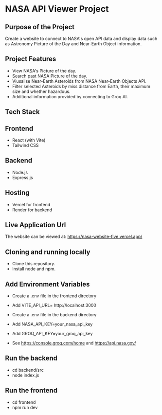 # NASA API Viewer Project

## Purpose of the Project
Create a website to connect to NASA's open API data and display data such as Astronomy Picture of the Day and Near-Earth Object information.

## Project Features 
- View NASA's Picture of the day. 
- Search past NASA Picture of the day.
- Viusalise Near-Earth Asteroids from NASA Near-Earth Objects API.
- Filter selected Asteroids by miss distance from Earth, their maximum size and whether hazardous.
- Additional information provided by connecting to Groq AI.


## Tech Stack
## Frontend
- React (with Vite)
- Tailwind CSS

## Backend
- Node.js
- Express.js

## Hosting
- Vercel for frontend
- Render for backend

## Live Application Url
The website can be viewed at:
https://nasa-website-five.vercel.app/

## Cloning and running locally
- Clone this repository. 
- Install node and npm. 

## Add Environment Variables
- Create a .env file in the frontend directory
- Add VITE_API_URL= http://localhost:3000

- Create a .env file in the backend directory
- Add NASA_API_KEY=your_nasa_api_key
- Add GROQ_API_KEY=your_groq_api_key
- See https://console.groq.com/home and https://api.nasa.gov/

## Run the backend 
- cd backend/src
- node index.js

## Run the frontend
- cd frontend 
- npm run dev

